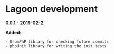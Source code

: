 # Lagoon development


**0.0.1 - 2019-02-2**

**Added:**
    
    - GrumPhP library for checking future commits
    - phpUnit library for writing the init tests
